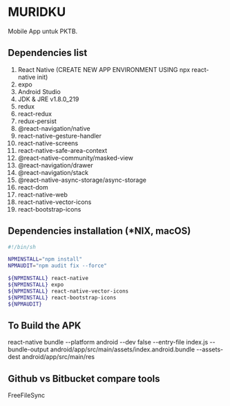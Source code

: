# MURIDKU

Mobile App untuk PKTB.

## Dependencies list

1. React Native (CREATE NEW APP ENVIRONMENT USING npx react-native init)
2. expo
3. Android Studio
4. JDK & JRE v1.8.0_219
5. redux
6. react-redux
7. redux-persist
8. @react-navigation/native
9. react-native-gesture-handler
10. react-native-screens
11. react-native-safe-area-context
12. @react-native-community/masked-view
13. @react-navigation/drawer
14. @react-navigation/stack
15. @react-native-async-storage/async-storage
16. react-dom
17. react-native-web
18. react-native-vector-icons
19. react-bootstrap-icons

## Dependencies installation (*NIX, macOS)

```sh
#!/bin/sh

NPMINSTALL="npm install"
NPMAUDIT="npm audit fix --force"

${NPMINSTALL} react-native
${NPMINSTALL} expo
${NPMINSTALL} react-native-vector-icons
${NPMINSTALL} react-bootstrap-icons
${NPMAUDIT}
```

## To Build the APK
react-native bundle --platform android --dev false --entry-file index.js --bundle-output android/app/src/main/assets/index.android.bundle --assets-dest android/app/src/main/res

## Github vs Bitbucket compare tools
FreeFileSync